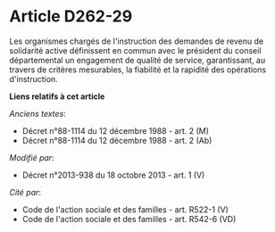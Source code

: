 # Article D262-29

Les organismes chargés de l'instruction des demandes de revenu de solidarité active définissent en commun avec le président
du conseil départemental un engagement de qualité de service, garantissant, au travers de critères mesurables, la fiabilité
et la rapidité des opérations d'instruction.

**Liens relatifs à cet article**

_Anciens textes_:

  - Décret n°88-1114 du 12 décembre 1988 - art. 2 (M)
  - Décret n°88-1114 du 12 décembre 1988 - art. 2 (Ab)

_Modifié par_:

  - Décret n°2013-938 du 18 octobre 2013 - art. 1 (V)

_Cité par_:

  - Code de l'action sociale et des familles - art. R522-1 (V)
  - Code de l'action sociale et des familles - art. R542-6 (VD)
